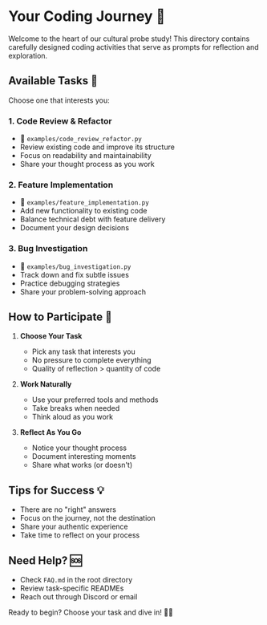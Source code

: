 # Your Coding Journey 🚀

Welcome to the heart of our cultural probe study! This directory contains carefully designed coding activities that serve as prompts for reflection and exploration.

## Available Tasks 📝

Choose one that interests you:

### 1. Code Review & Refactor
- 📂 `examples/code_review_refactor.py`
- Review existing code and improve its structure
- Focus on readability and maintainability
- Share your thought process as you work

### 2. Feature Implementation
- 📂 `examples/feature_implementation.py`
- Add new functionality to existing code
- Balance technical debt with feature delivery
- Document your design decisions

### 3. Bug Investigation
- 📂 `examples/bug_investigation.py`
- Track down and fix subtle issues
- Practice debugging strategies
- Share your problem-solving approach

## How to Participate 🤝

1. **Choose Your Task**
   - Pick any task that interests you
   - No pressure to complete everything
   - Quality of reflection > quantity of code

2. **Work Naturally**
   - Use your preferred tools and methods
   - Take breaks when needed
   - Think aloud as you work

3. **Reflect As You Go**
   - Notice your thought process
   - Document interesting moments
   - Share what works (or doesn't)

## Tips for Success 💡

- There are no "right" answers
- Focus on the journey, not the destination
- Share your authentic experience
- Take time to reflect on your process

## Need Help? 🆘

- Check `FAQ.md` in the root directory
- Review task-specific READMEs
- Reach out through Discord or email

Ready to begin? Choose your task and dive in! 🏊‍♂️
